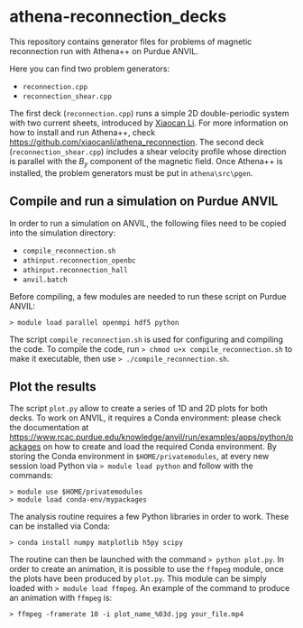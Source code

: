 # athena-reconnection_decks
This repository contains generator files for problems of magnetic reconnection run with Athena++ on Purdue ANVIL.

Here you can find two problem generators:
- `reconnection.cpp`
- `reconnection_shear.cpp`

The first deck (`reconnection.cpp`) runs a simple 2D double-periodic system with two current sheets, introduced by [Xiaocan Li](https://github.com/xiaocanli). For more information on how to install and run Athena++, check https://github.com/xiaocanli/athena_reconnection. The second deck (`reconnection_shear.cpp`) includes a shear velocity profile whose direction is parallel with the $B_{y}$ component of the magnetic field. Once Athena++ is installed, the problem generators must be put in `athena\src\pgen`.

## Compile and run a simulation on Purdue ANVIL

In order to run a simulation on ANVIL, the following files need to be copied into the simulation directory:

- `compile_reconnection.sh`
- `athinput.reconnection_openbc`
- `athinput.reconnection_hall`
- `anvil.batch`

Before compiling, a few modules are needed to run these script on Purdue ANVIL:

`> module load parallel openmpi hdf5 python`

The script `compile_reconnection.sh` is used for configuring and compiling the code. To compile the code, run `> chmod u+x compile_reconnection.sh` to make it executable, then use `> ./compile_reconnection.sh`.

## Plot the results

The script `plot.py` allow to create a series of 1D and 2D plots for both decks. To work on ANVIL, it requires a Conda environment: please check the documentation at https://www.rcac.purdue.edu/knowledge/anvil/run/examples/apps/python/packages on how to create and load the required Conda environment. By storing the Conda environment in `$HOME/privatemodules`, at every new session load Python via `> module load python` and follow with the commands:

```
> module use $HOME/privatemodules
> module load conda-env/mypackages
```

The analysis routine requires a few Python libraries in order to work. These can be installed via Conda:

`> conda install numpy matplotlib h5py scipy`

The routine can then be launched with the command `> python plot.py`. In order to create an animation, it is possible to use the `ffmpeg` module, once the plots have been produced by `plot.py`. This module can be simply loaded with `> module load ffmpeg`. An example of the command to produce an animation with `ffmpeg` is:

`> ffmpeg -framerate 10 -i plot_name_%03d.jpg your_file.mp4`
